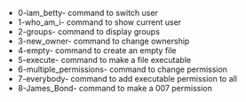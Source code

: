 - 0-iam_betty- command to switch user
- 1-who_am_i- command to show current user 
- 2-groups- command to display groups
- 3-new_owner- command to change ownership
- 4-empty- command to create an empty file
- 5-execute- command to make a file executable
- 6-multiple_permissions- command to change permission  
- 7-everybody- command to add executable permission to all 
- 8-James_Bond- command to make a 007 permission

